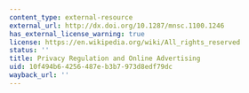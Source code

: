 ```yaml
---
content_type: external-resource
external_url: http://dx.doi.org/10.1287/mnsc.1100.1246
has_external_license_warning: true
license: https://en.wikipedia.org/wiki/All_rights_reserved
status: ''
title: Privacy Regulation and Online Advertising
uid: 10f494b6-4256-487e-b3b7-973d8edf79dc
wayback_url: ''
---
```

